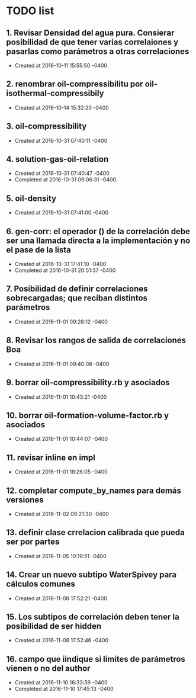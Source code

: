 # TODO list
## 1. Revisar Densidad del agua pura. Consierar posibilidad de que tener varias correlaiones y pasarlas como parámetros a otras correlaciones
- Created at   2016-10-11 15:55:50 -0400

## 2. renombrar oil-compressibilitu por oil-isothermal-compressibily
- Created at   2016-10-14 15:32:20 -0400

## 3. oil-compressibility
- Created at   2016-10-31 07:40:11 -0400

## 4. solution-gas-oil-relation
- Created at   2016-10-31 07:40:47 -0400
- Completed at 2016-10-31 09:06:31 -0400

## 5. oil-density
- Created at   2016-10-31 07:41:00 -0400

## 6. gen-corr: el operador () de la correlación debe ser una llamada directa a la implementación y no el pase de la lista
- Created at   2016-10-31 17:41:10 -0400
- Completed at 2016-10-31 20:51:37 -0400

## 7. Posibilidad de definir correlaciones sobrecargadas; que reciban distintos parámetros
- Created at   2016-11-01 09:28:12 -0400

## 8. Revisar los rangos de salida de correlaciones Boa
- Created at   2016-11-01 09:40:08 -0400

## 9. borrar oil-compressibility.rb y asociados
- Created at   2016-11-01 10:43:21 -0400

## 10. borrar oil-formation-volume-factor.rb y asociados
- Created at   2016-11-01 10:44:07 -0400

## 11. revisar inline en impl
- Created at   2016-11-01 18:26:05 -0400

## 12. completar compute_by_names para demás versiones
- Created at   2016-11-02 09:21:30 -0400

## 13. definir clase crrelacion calibrada que pueda ser por partes
- Created at   2016-11-05 10:19:51 -0400

## 14. Crear un nuevo subtipo WaterSpivey para cálculos comunes
- Created at   2016-11-08 17:52:21 -0400

## 15. Los subtipos de correlación deben tener la posibilidad de ser hidden
- Created at   2016-11-08 17:52:46 -0400

## 16. campo que iindique si limites de parámetros vienen o no del author
- Created at   2016-11-10 16:33:59 -0400
- Completed at 2016-11-10 17:45:13 -0400
